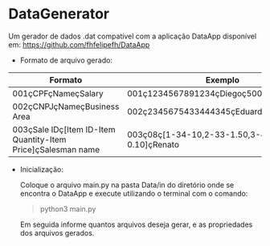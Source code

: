 # DataGenerator

 Um gerador de dados .dat compatível com a aplicação DataApp disponível em: https://github.com/fhfelipefh/DataApp 


- Formato de arquivo gerado: 

| Formato    	|  Exemplo   |
| -------    		|      --------	 |
| 001çCPFçNameçSalary     | 001ç1234567891234çDiegoç50000    |
| 002çCNPJçNameçBusiness Area   | 002ç2345675433444345çEduardoPereiraçRural  |
| 003çSale IDç[Item ID-Item Quantity-Item Price]çSalesman name   | 003ç08ç[1-34-10,2-33-1.50,3-40-0.10]çRenato  |

- Inicialização: 
  
  Coloque o arquivo main.py na pasta Data/in do diretório onde se encontra o DataApp e execute utilizando o terminal com o comando: 

  > python3 main.py

  Em seguida informe quantos arquivos deseja gerar, e as propriedades dos arquivos gerados. 